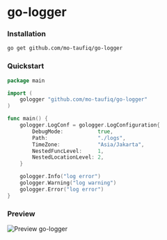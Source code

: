 # **go-logger**

### **Installation**
```zsh
go get github.com/mo-taufiq/go-logger
```

### **Quickstart**
```go
package main

import (
	gologger "github.com/mo-taufiq/go-logger"
)

func main() {
	gologger.LogConf = gologger.LogConfiguration{
		DebugMode:           true,
		Path:                "./logs",
		TimeZone:            "Asia/Jakarta",
		NestedFuncLevel:     1,
		NestedLocationLevel: 2,
	}

	gologger.Info("log error")
	gologger.Warning("log warning")
	gologger.Error("log error")
}
```

### **Preview**
![Preview go-logger](https://media.giphy.com/media/5kQpeJJkTwHHp1CZNl/giphy.gif)